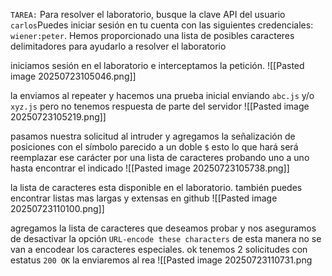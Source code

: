 `TAREA:` Para resolver el laboratorio, busque la clave API del usuario `carlos`Puedes iniciar sesión en tu cuenta con las siguientes credenciales: `wiener:peter`.
Hemos proporcionado una lista de posibles caracteres delimitadores para ayudarlo a resolver el laboratorio

iniciamos sesión en el laboratorio e interceptamos la petición.
![[Pasted image 20250723105046.png]]

la enviamos al repeater y hacemos una prueba inicial enviando `abc.js` y/o `xyz.js` pero no tenemos respuesta de parte del servidor 
![[Pasted image 20250723105219.png]]

pasamos nuestra solicitud al intruder y agregamos la señalización de posiciones con el símbolo parecido a un doble `$` esto lo que hará será reemplazar ese carácter por una lista de caracteres probando uno a uno hasta encontrar el indicado
![[Pasted image 20250723105738.png]]

la lista de caracteres esta disponible en el laboratorio. también puedes encontrar listas mas largas y extensas en github
![[Pasted image 20250723110100.png]]

agregamos la lista de caracteres que deseamos probar y nos aseguramos de desactivar la opción `URL-encode these characters` de esta manera no se van a encodear los caracteres especiales. ok tenemos 2 solicitudes con estatus `200 OK` la enviaremos al rea
![[Pasted image 20250723110731.png